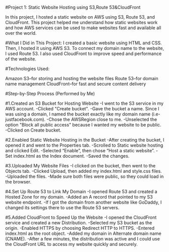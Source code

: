#Project 1: Static Website Hosting using S3,Route 53&CloudFront

In this project, I hosted a static website on AWS using S3, Route 53, and CloudFront. This project helped me understand how static websites work and how AWS services can be used to make websites fast and available all over the world.

#What I Did in This Project:
I created a basic website using HTML and CSS. Then, I hosted it using AWS S3. To connect my domain name to the website, I used Route 53. I also used CloudFront to improve speed and performance of the website.

#Technologies Used:

Amazon S3–for storing and hosting the website files
Route 53–for domain name management
CloudFront–for fast and secure content delivery

#Step-by-Step Process (Performed by Me)

#1.Created an S3 Bucket for Hosting Website
-I went to the S3 service in my AWS account.
-Clicked "Create bucket".
-Gave the bucket a name. Since I was using a domain, I named the bucket exactly like my domain name (i.e-justfacebook.com).
-Chose the AWSRegion close to me.
-Unselected the option "Block all public access" because I wanted my website to be public.
-Clicked on Create bucket.

#2.Enabled Static Website Hosting in the Bucket
-After creating the bucket, I opened it and went to the Properties tab.
-Scrolled to Static website hosting and clicked Edit.
-Selected “Enable”, then chose “Host a static website”.
-Set index.html as the Index document.
-Saved the changes.

#3.Uploaded My Website Files
-I clicked on the bucket, then went to the Objects tab.
-Clicked Upload, then added my index.html and style.css files.
-Uploaded the files.
-Made sure both files were public, so they could load in the browser.

#4.Set Up Route 53 to Link My Domain
-I opened Route 53 and created a Hosted Zone for my domain.
-Added an A record that pointed to my S3 website endpoint.
-If I got the domain from another website like GoDaddy, I changed its settings there to use the Route 53 servers.

#5.Added CloudFront to Speed Up the Website
-I opened the CloudFront service and created a new Distribution.
-Selected my S3 bucket as the origin.
-Enabled HTTPS by choosing Redirect HTTP to HTTPS.
-Entered index.html as the root object.
-Added my domain in Alternate domain name (CNAME).
-After a few minutes, the distribution was active and I could use the CloudFront URL to access my website quickly and securely.
